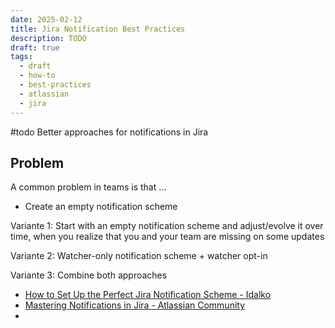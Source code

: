 ```yaml
---
date: 2025-02-12
title: Jira Notification Best Practices
description: TODO
draft: true
tags:
  - draft
  - how-to
  - best-practices
  - atlassian
  - jira
---
```



#todo Better approaches for notifications in Jira

## Problem

A common problem in teams is that ...

- Create an empty notification scheme


Variante 1: Start with an empty notification scheme and adjust/evolve it over time, when you realize that you and your team are missing on some updates

Variante 2: Watcher-only notification scheme + watcher opt-in

Variante 3: Combine both approaches


- [How to Set Up the Perfect Jira Notification Scheme - Idalko](https://idalko.com/jira-notification-scheme/)
- [Mastering Notifications in Jira - Atlassian Community](https://community.atlassian.com/t5/App-Central-articles/Mastering-Notifications-in-Jira/ba-p/2667471)
- 